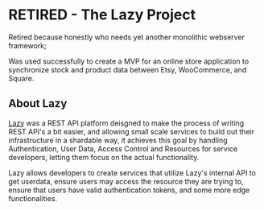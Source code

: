 # RETIRED - The Lazy Project
Retired because honestly who needs yet another monolithic webserver framework; 

Was used successfully to create a MVP for an online store application to synchronize stock and product data between Etsy, WooCommerce, and Square.

## About Lazy
[Lazy](https://github.com/vyrzdev/Lazy) was a REST API platform deisgned to make the process of writing REST API's a bit easier, and allowing small scale services
to build out their infrastructure in a shardable way, it achieves this goal by handling Authentication, User Data, Access Control
and Resources for service developers, letting them focus on the actual functionality.

Lazy allows developers to create services that utilize Lazy's internal API to get userdata, ensure users may
access the resource they are trying to, ensure that users have valid authentication tokens, and some more edge functionalities.
